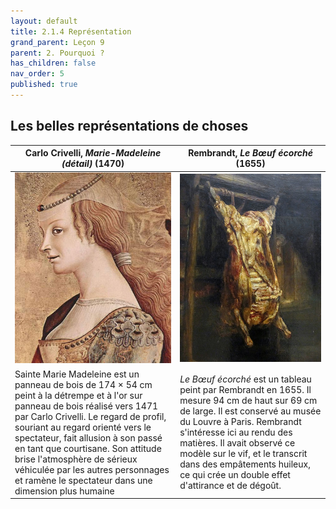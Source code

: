 ```yaml
---
layout: default
title: 2.1.4 Représentation
grand_parent: Leçon 9
parent: 2. Pourquoi ?
has_children: false
nav_order: 5
published: true
---
```


## Les belles représentations de choses

| Carlo Crivelli, *Marie-Madeleine (détail)* (1470)    | Rembrandt, *Le Bœuf écorché* (1655)     |
| -------------------------- | ---------------- |
| <center><a href="../../assets/img/art/crivelli-madeleine.jpeg" target="_blank"><img src="../../assets/img/art/crivelli-madeleine.jpeg" style="zoom:70%;" /></a></center>  | <center><a href="../../assets/img/art/rembrandt-boeuf.jpg" target="_blank"><img src="../../assets/img/art/rembrandt-boeuf.jpg" style="zoom:60%;" /></a></center>    |
| Sainte Marie Madeleine est un panneau de bois de 174 × 54 cm peint à la détrempe et à l'or sur panneau de bois réalisé vers 1471 par Carlo Crivelli. Le regard de profil, souriant au regard orienté vers le spectateur, fait allusion à son passé en tant que courtisane. Son attitude brise l'atmosphère de sérieux véhiculée par les autres personnages et ramène le spectateur dans une dimension plus humaine | *Le Bœuf écorché* est un tableau peint par Rembrandt en 1655. Il mesure 94 cm de haut sur 69 cm de large. Il est conservé au musée du Louvre à Paris. Rembrandt s'intéresse ici au rendu des matières. Il avait observé ce modèle sur le vif, et le transcrit dans des empâtements huileux, ce qui crée un double effet d'attirance et de dégoût. |




